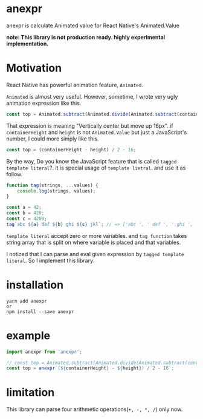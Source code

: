 # anexpr
anexpr is calculate Animated value for React Native's Animated.Value

**note: This library is not production ready. highly experimental implementation.**

# Motivation
React Native has powerful animation feature, `Animated`.

`Animated` is almost very useful. However, sometime, I wrote very ugly animation expression like this.
```js
const top = Animated.subtract(Animated.divide(Animated.subtract(containerHeight, height), 2), 16);
```
That expression is meaning "Vertically center but move up 16px". if `containerHeight` and `height` is not `Animated.Value` but just a JavaScript's number, I could more simply like this.
```js
const top = (containerHeight - height) / 2 - 16;
```

By the way, Do you know the JavaScript feature that is called `tagged template literal`?. it is special usage of `template lietral`.
and use it as follow.
```js
function tag(strings, ...values) {
    console.log(strings, values);
}

const a = 42;
const b = 420;
const c = 4200;
tag`abc ${a} def ${b} ghi ${c} jkl`; // => ['abc ', ' def ', ' ghi ', ' jkl'], [42, 420, 4200]
```

`template literal` accept zero or more variables. and `tag function` takes string array that is split on where variable is placed and that variables.

I noticed that I can parse and eval given expression by `tagged template literal`. So I implement this library.

# installation
```
yarn add anexpr
or
npm install --save anexpr
```

# example
```js
import anexpr from 'anexpr';

// const top = Animated.subtract(Animated.divide(Animated.subtract(containerHeight, height), 2), 16);
const top = anexpr`(${containerHeight} - ${height}) / 2 - 16`;
```

# limitation
This library can parse four arithmetic operations(`+, -, *, /`) only now.

